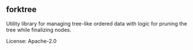## forktree

Utility library for managing tree-like ordered data with logic for pruning
the tree while finalizing nodes.

License: Apache-2.0
